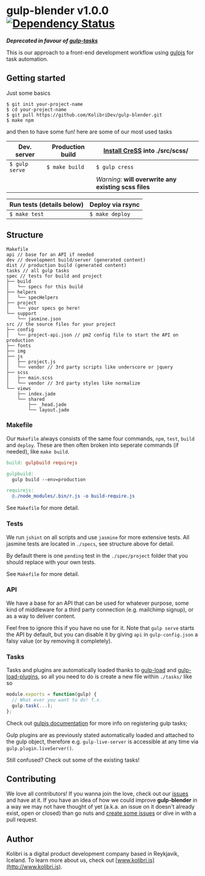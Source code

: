# gulp-blender v1.0.0 [![Dependency Status](https://gemnasium.com/KolibriDev/gulp-blender.png)](https://gemnasium.com/KolibriDev/gulp-blender)

***Deprecated in favour of [gulp-tasks](https://github.com/KolibriDev/gulp-tasks)***

This is our approach to a front-end development workflow using [gulpjs](http://gulpjs.com) for task automation.

## Getting started

Just some basics

```shell
$ git init your-project-name
$ cd your-project-name
$ git pull https://github.com/KolibriDev/gulp-blender.git
$ make npm
```

and then to have some fun! here are some of our most used tasks

| Dev. server     | Production build | [Install CreSS](https://github.com/kolibridev/Cress) into ./src/scss/ |
| --------------- | ---------------- | ------------------- |
| `$ gulp serve` | `$ make build` | `$ gulp cress` |
| | | *Warning:* **will overwrite any existing scss files** | |

| Run tests (details below) | Deploy via rsync |
| --------------- | ---------------- |
| `$ make test` | `$ make deploy` |

## Structure

```
Makefile
api // base for an API if needed
dev // development build/server (generated content)
dist // production build (generated content)
tasks // all gulp tasks
spec // tests for build and project
├── build
│   └── specs for this build
├── helpers
│   └── specHelpers
├── project
│   └── your specs go here!
└── support
    └── jasmine.json
src // the source files for your project
├── config
│   └── project-api.json // pm2 config file to start the API on production
├── fonts
├── img
├── js
│   ├── project.js
│   └── vendor // 3rd party scripts like underscore or jquery
├── scss
│   ├── main.scss
│   └── vendor // 3rd party styles like normalize
└── views
    ├── index.jade
    └── shared
        ├── _head.jade
        └── layout.jade
```

### Makefile

Our `Makefile` always consists of the same four commands, `npm`, `test`, `build` and `deploy`. These are then often broken into seperate commands (if needed), like `make build`.

```Makefile
build: gulpbuild requirejs

gulpbuild:
  gulp build --env=production

requirejs:
  @./node_modules/.bin/r.js -o build-require.js
```

See `Makefile` for more detail.

### Tests

We run `jshint` on all scripts and use `jasmine` for more extensive tests. All jasmine tests are located in `./specs`, see structure above for detail.

By default there is one `pending` test in the `./spec/project` folder that you should replace with your own tests.

See `Makefile` for more detail.

### API

We have a base for an API that can be used for whatever purpose, some kind of middleware for a third party connection (e.g. mailchimp signup), or as a way to deliver content.

Feel free to ignore this if you have no use for it. Note that `gulp serve` starts the API by default, but you can disable it by giving `api` in `gulp-config.json` a falsy value (or by removing it completely).

### Tasks

Tasks and plugins are automatically loaded thanks to [gulp-load](https://github.com/popomore/gulp-load) and [gulp-load-plugins](https://github.com/jackfranklin/gulp-load-plugins), so all you need to do is create a new file within `./tasks/` like so

```javascript
module.exports = function(gulp) {
  // What ever you want to do! f.x.
  gulp.task(...);
};
```

Check out [gulpjs documentation](https://github.com/gulpjs/gulp/blob/master/docs/API.md#gulptaskname-deps-fn) for more info on registering gulp tasks;

Gulp plugins are as previously stated automatically loaded and attached to the gulp object, therefore e.g. `gulp-live-server` is accessible at any time via `gulp.plugin.liveServer()`.

Still confused? Check out some of the existing tasks!

## Contributing

We love all contributors! If you wanna join the love, check out our [issues](https://github.com/kolibridev/gulp-blender/issues) and have at it. If you have an idea of how we could improve **gulp-blender** in a way we may not have thought of yet (a.k.a. an issue on it doesn't already exist, open or closed) than go nuts and [create some issues](https://github.com/kolibridev/gulp-blender/issues/new) or dive in with a pull request.


## Author

Kolibri is a digital product development company based in Reykjavík, Iceland. To learn more about us, check out [www.kolibri.is](http://www.kolibri.is).
